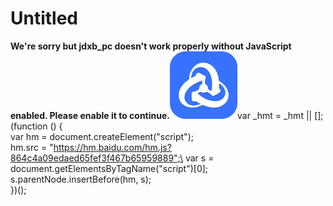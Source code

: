# Untitled

**We're sorry but jdxb\_pc doesn't work properly without JavaScript enabled. Please enable it to continue.**![](<.gitbook/assets/logo (1).png>)var \_hmt = \_hmt || \[];\
&#x20;     (function () {\
&#x20;       var hm = document.createElement("script");\
&#x20;       hm.src = "https://hm.baidu.com/hm.js?864c4a09edaed65fef3f467b65959889";\
&#x20;       var s = document.getElementsByTagName("script")\[0];\
&#x20;       s.parentNode.insertBefore(hm, s);\
&#x20;     })();

